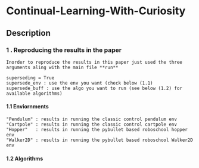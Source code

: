 # Continual-Learning-With-Curiosity

## Description

### 1 . Reproducing the results in the paper
    Inorder to reproduce the results in this paper just used the three arguments aling with the main file **run**
    
    superseding = True
    supersede_env : use the env you want (check below (1.1)
    supersede_buff : use the algo you want to run (see below (1.2) for available algorithms)
    
    
#### 1.1 Enviornments
    "Pendulum" : results in running the classic control pendulum env
    "Cartpole" : results in running the classic control cartpole env
    "Hopper"   : results in running the pybullet based roboschool hopper env
    "Walker2D" : results in running the pybullet based roboschool Walker2D env

#### 1.2 Algorithms
